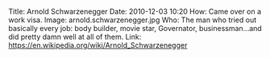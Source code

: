 Title: Arnold Schwarzenegger
Date: 2010-12-03 10:20
How: Came over on a work visa.
Image: arnold.schwarzenegger.jpg
Who: The man who tried out basically every job: body builder, movie star, Governator, businessman...and did pretty damn well at all of them. 
Link: https://en.wikipedia.org/wiki/Arnold_Schwarzenegger